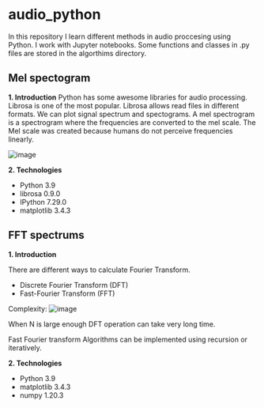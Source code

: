 # audio_python

In this repository I learn different methods in audio proccesing using Python. 
I work with Jupyter notebooks. Some functions and classes in .py files are stored in the algorthims directory.

## Mel spectogram

**1. Introduction**
Python has some awesome libraries for audio processing. Librosa is one of the most popular. Librosa allows read files in different formats. 
We can plot signal spectrum and spectograms. A mel spectrogram is a spectrogram where the frequencies are converted to the mel scale. The Mel scale was created because humans do not perceive frequencies linearly. 

![image](https://user-images.githubusercontent.com/61761700/154109856-742abcbe-9601-414a-91b2-60c31370924f.png)


**2. Technologies**
* Python 3.9
* librosa 0.9.0
* IPython 7.29.0
* matplotlib 3.4.3
## FFT spectrums

**1. Introduction**

There are different ways to calculate Fourier Transform. 
* Discrete Fourier Transform (DFT)
* Fast-Fourier Transform (FFT)

Complexity: 
![image](https://user-images.githubusercontent.com/61761700/154111231-dd7ca63a-e5ad-46b6-84ea-44966bf47846.png)

When N is large enough DFT operation can take very long time.

Fast Fourier transform Algorithms can be implemented using recursion or iteratively.


**2. Technologies**
* Python 3.9
* matplotlib 3.4.3
* numpy 1.20.3

